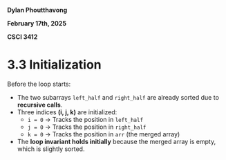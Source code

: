 **Dylan Phoutthavong**

**February 17th, 2025**

**CSCI 3412**

# 3.3 Initialization

Before the loop starts:

- The two subarrays `left_half` and `right_half` are already sorted due to **recursive calls**.
- Three indices **(i, j, k)** are initialized:
    - `i = 0` → Tracks the position in `left_half`
    - `j = 0` → Tracks the position in `right_half`
    - `k = 0` → Tracks the position in `arr` (the merged array)
- The **loop invariant holds initially** because the merged array is empty, which is slightly sorted.